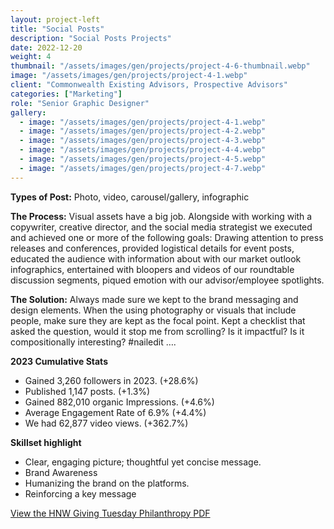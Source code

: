 ```yaml
---
layout: project-left
title: "Social Posts"
description: "Social Posts Projects"
date: 2022-12-20
weight: 4
thumbnail: "/assets/images/gen/projects/project-4-6-thumbnail.webp"
image: "/assets/images/gen/projects/project-4-1.webp"
client: "Commonwealth Existing Advisors, Prospective Advisors"
categories: ["Marketing"]
role: "Senior Graphic Designer"
gallery:
  - image: "/assets/images/gen/projects/project-4-1.webp"
  - image: "/assets/images/gen/projects/project-4-2.webp"
  - image: "/assets/images/gen/projects/project-4-3.webp"
  - image: "/assets/images/gen/projects/project-4-4.webp"
  - image: "/assets/images/gen/projects/project-4-5.webp"
  - image: "/assets/images/gen/projects/project-4-7.webp"
---
```


<strong>Types of Post:</strong> Photo, video, carousel/gallery, infographic

<strong>The Process:</strong> Visual assets have a big job. Alongside with working with a copywriter, creative director, and the social media strategist we executed and achieved one or more of the following goals: Drawing attention to press releases and conferences, provided logistical details for event posts, educated the audience with information about with our market outlook infographics, entertained with bloopers and videos of our roundtable discussion segments, piqued emotion  with our advisor/employee spotlights.

<strong>The Solution:</strong> Always made sure we kept to the brand messaging and design elements. When the using photography or visuals that include people, make sure they are kept as the focal point. Kept a checklist that asked the question, would it stop me from scrolling? Is it impactful? Is it compositionally interesting? #nailedit ….

<p class="list-heading"><strong>2023 Cumulative Stats</strong></p>
<ul class="list">
<li>Gained 3,260 followers in 2023. (+28.6%)</li>
<li>Published 1,147 posts. (+1.3%)</li>
<li>Gained 882,010 organic Impressions. (+4.6%)</li>
<li>Average Engagement Rate of 6.9% (+4.4%)</li>
<li>We had 62,877 video views. (+362.7%)</li>
</ul>

<p class="list-heading"><strong>Skillset highlight</strong></p>
<ul class="list">
<li>Clear, engaging picture; thoughtful yet concise message.</li>
<li>Brand Awareness</li>
<li>Humanizing the brand on the platforms.</li>
<li>Reinforcing a key message</li>
</ul>

[View the HNW Giving Tuesday Philanthropy PDF](/portfolio/assets/pdf/HNW_Giving_Tuesday_Philanthropy.pdf)
